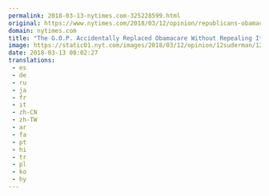 ```yaml
---
permalink: 2018-03-13-nytimes.com-325228599.html
original: https://www.nytimes.com/2018/03/12/opinion/republicans-obamacare-health-care.html?partner=rss&amp;emc=rss
domain: nytimes.com
title: "The G.O.P. Accidentally Replaced Obamacare Without Repealing It"
image: https://static01.nyt.com/images/2018/03/12/opinion/12suderman/12suderman-mediumThreeByTwo440.jpg
date: 2018-03-13 00:02:27
translations: 
 - es
 - de
 - ru
 - ja
 - fr
 - it
 - zh-CN
 - zh-TW
 - ar
 - fa
 - pt
 - hi
 - tr
 - pl
 - ko
 - hy
---
```


